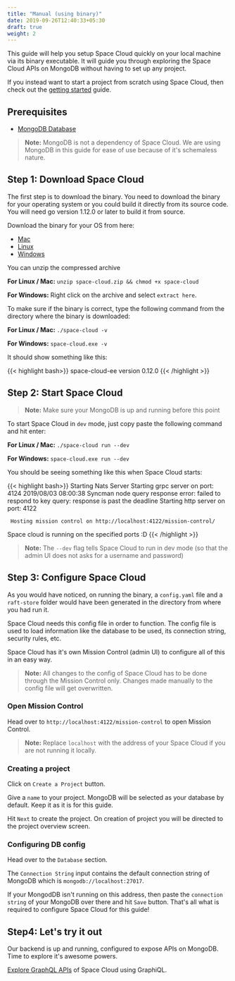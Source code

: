 ```yaml
---
title: "Manual (using binary)"
date: 2019-09-26T12:40:33+05:30
draft: true
weight: 2
---
```


This guide will help you setup Space Cloud quickly on your local machine via its binary executable. It will guide you through exploring the Space Cloud APIs on MongoDB without having to set up any project.

If you instead want to start a project from scratch using Space Cloud, then check out the [getting started](/docs/getting-started) guide.

## Prerequisites

- [MongoDB Database](https://docs.mongodb.com/manual/installation/)

> **Note:** MongoDB is not a dependency of Space Cloud. We are using MongoDB in this guide for ease of use because of it's schemaless nature.

## Step 1: Download Space Cloud

The first step is to download the binary. You need to download the binary for your operating system or you could build it directly from its source code. You will need go version 1.12.0 or later to build it from source.

Download the binary for your OS from here:

- [Mac](https://spaceuptech.com/downloads/darwin/space-cloud.zip)
- [Linux](https://spaceuptech.com/downloads/linux/space-cloud.zip)
- [Windows](https://spaceuptech.com/downloads/windows/space-cloud.zip)

You can unzip the compressed archive

**For Linux / Mac:** `unzip space-cloud.zip && chmod +x space-cloud`

**For Windows:** Right click on the archive and select `extract here`.

To make sure if the binary is correct, type the following command from the directory where the binary is downloaded:

**For Linux / Mac:** `./space-cloud -v`

**For Windows:** `space-cloud.exe -v`

It should show something like this:

{{< highlight bash>}}
space-cloud-ee version 0.12.0
{{< /highlight >}}

## Step 2: Start Space Cloud

> **Note:** Make sure your MongoDB is up and running before this point

To start Space Cloud in `dev` mode, just copy paste the following command and hit enter:

**For Linux / Mac:** `./space-cloud run --dev`

**For Windows:** `space-cloud.exe run --dev`

You should be seeing something like this when Space Cloud starts:

{{< highlight bash>}}
Starting Nats Server
Starting grpc server on port: 4124
2019/08/03 08:00:38 Syncman node query response error: failed to respond to key query: response is past the deadline
Starting http server on port: 4122

	 Hosting mission control on http://localhost:4122/mission-control/

Space cloud is running on the specified ports :D
{{< /highlight >}}

> **Note:** The `--dev` flag tells Space Cloud to run in dev mode (so that the admin UI does not asks for a username and password)

## Step 3: Configure Space Cloud

As you would have noticed, on running the binary, a `config.yaml` file and a `raft-store` folder would have been generated in the directory from where you had run it.

Space Cloud needs this config file in order to function. The config file is used to load information like the database to be used, its connection string, security rules, etc. 

Space Cloud has it's own Mission Control (admin UI) to configure all of this in an easy way. 

> **Note:** All changes to the config of Space Cloud has to be done through the Mission Control only. Changes made manually to the config file will get overwritten. 


### Open Mission Control

Head over to `http://localhost:4122/mission-control` to open Mission Control.

> **Note:** Replace `localhost` with the address of your Space Cloud if you are not running it locally. 

### Creating a project

Click on `Create a Project` button. 

Give a `name` to your project. MongoDB will be selected as your database by default. Keep it as it is for this guide.

Hit `Next` to create the project. On creation of project you will be directed to the project overview screen. 

### Configuring DB config

Head over to the `Database` section.

The `Connection String` input contains the default connection string of MongoDB which is `mongodb://localhost:27017`.

If your MongodDB isn't running on this address, then paste the `connection string` of your MongoDB over there and hit `Save` button. That's all what is required to configure Space Cloud for this guide!


## Step4: Let's try it out 

Our backend is up and running, configured to expose APIs on MongoDB. Time to explore it's awesome powers. 

[Explore GraphQL APIs](/getting-started/quick-start/explore-graphql) of Space Cloud using GraphiQL.